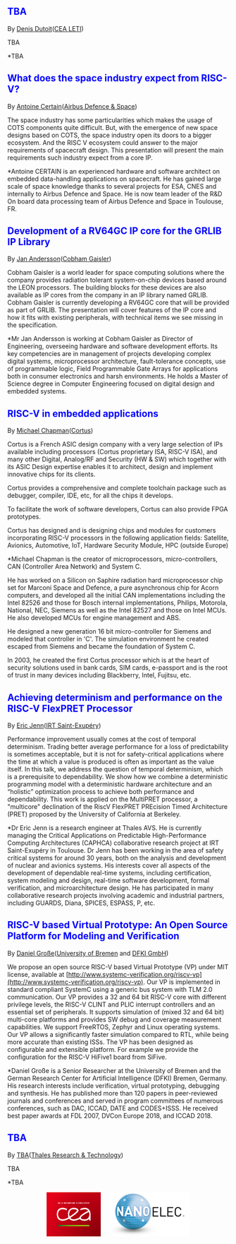 <style>
H2 { color: blue}
</style>

##  TBA

By [Denis Dutoit]()([CEA LETI](https://www.leti-cea.com))

TBA

*TBA

## What does the space industry expect from RISC-V?

By [Antoine Certain]()([Airbus Defence & Space]())

The space industry has some particularities which makes the usage of COTS
components quite difficult. But, with the emergence of new space designs based
on COTS, the space industry open its doors to a bigger ecosystem. And the RISC V
ecosystem could answer to the major requirements of spacecraft design. This
presentation will present the main requirements such industry expect from a
core IP.

*Antoine CERTAIN is an experienced hardware and software architect on embedded
 data-handling applications on spacecraft. He has gained large scale of space
 knowledge thanks to several projects for ESA, CNES and internally to Airbus
 Defence and Space. He is now team leader of the R&D On board data processing
 team of Airbus Defence and Space in Toulouse, FR.

## Development of a RV64GC IP core for the GRLIB IP Library

By [Jan Andersson]()([Cobham Gaisler](https://www.gaisler.com))

Cobham Gaisler is a world leader for space computing solutions where the company
provides radiation tolerant system-on-chip devices based around the LEON
processors. The building blocks for these devices are also available as IP cores
from the company in an IP library named GRLIB. Cobham Gaisler is currently
developing a RV64GC core that will be provided as part of GRLIB. The
presentation will cover features of the IP core and how it fits with existing
peripherals, with technical items we see missing in the specification.

*Mr Jan Andersson is working at Cobham Gaisler as Director of Engineering,
overseeing hardware and software development efforts. Its key competencies are
in management of projects developing complex digital systems, microprocessor
architecture, fault-tolerance concepts, use of programmable logic, Field
Programmable Gate Arrays for applications both in consumer electronics and harsh
environments. He holds a Master of Science degree in Computer Engineering
focused on digital design and embedded systems.

## RISC-V in embedded applications

By [Michael Chapman](https://www.linkedin.com/michael-chapman-at-cortus)([Cortus](https://www.cortus.com))

Cortus is a French ASIC design company with a very large selection of IPs
available including processors (Cortus proprietary ISA, RISC-V ISA), and many
other Digital, Analog/RF and Security (HW & SW) which together with its ASIC
Design expertise enables it to architect, design and implement innovative chips
for its clients.

Cortus provides a comprehensive and complete toolchain package such as debugger,
compiler, IDE, etc, for all the chips it develops.

To facilitate the work of software developers, Cortus can also provide FPGA
prototypes.

Cortus has designed and is designing chips and modules for customers
incorporating RISC-V processors in the following application fields: Satellite,
Avionics, Automotive, IoT, Hardware Security Module, HPC (outside Europe)

*Michael Chapman is the creator of microprocessors, micro-controllers, CAN
(Controller Area Network) and System C.

He has worked on a Silicon on Saphire radiation hard microprocessor chip set for
Marconi Space and Defence, a pure asynchronous chip for Acorn computers, and
developed all the initial CAN implementations including the Intel 82526 and
those for Bosch internal implementations, Philips, Motorola, National, NEC,
Siemens as well as the Intel 82527 and those on Intel MCUs. He also developed
MCUs for engine management and ABS.

He designed a new generation 16 bit micro-controller for Siemens and modeled
that controller in 'C'. The simulation environment he created escaped from
Siemens and became the foundation of System C.

In 2003, he created the first Cortus processor which is at the heart of security
solutions used in bank cards, SIM cards, e-passport and is the root of trust in
many devices including Blackberry, Intel, Fujitsu, etc.


## Achieving determinism and performance on the RISC-V FlexPRET Processor

By [Eric Jenn]()([IRT Saint-Exupéry](http://www.irt-saintexupery.com/))

Performance improvement usually comes at the cost of temporal determinism.
Trading better average performance for a loss of predictability is sometimes
acceptable, but it is not for safety-critical applications where the time at
which a value is produced is often as important as the value itself. In this
talk, we address the question of temporal determinism, which is a prerequisite
to dependability. We show how we combine a deterministic programming model with
a deterministic hardware architecture and an “holistic” optimization process to
achieve both performance and dependability. This work is applied on the
MultiPRET processor, a "multicore" declination of the RiscV FlexPRET PREcision
Timed Architecture (PRET) proposed by the University of California at Berkeley.

*Dr Eric Jenn is a research engineer at Thales AVS. He is currently managing the
 Critical Applications on Predictable High-Performance Computing Architectures
 (CAPHCA) collaborative research project at IRT Saint-Exupéry in Toulouse. Dr
 Jenn has been working in the area of safety critical systems for around 30
 years, both on the analysis and development of nuclear and avionics systems. His
 interests cover all aspects of the development of dependable real-time systems,
 including certification, system modeling and design, real-time software
 development, formal verification, and microarchitecture design. He has
 participated in many collaborative research projects involving academic and
 industrial partners, including GUARDS, Diana, SPICES, ESPASS, P, etc.

## RISC-V based Virtual Prototype: An Open Source Platform for Modeling and Verification

By [Daniel Große](http://www.informatik.uni-bremen.de/~grosse/)([University of
Bremen](https://www.uni-bremen.de) and  [DFKI GmbH](https://www.dfki.de/en/web/))

We propose an open source RISC-V based Virtual Prototype (VP) under MIT license,
available at
[http://www.systemc-verification.org/riscv-vp](http://www.systemc-verification.org/riscv-vp).
Our VP is implemented in standard compliant SystemC using a generic bus system
with TLM 2.0 communication. Our VP provides a 32 and 64 bit RISC-V core with
different privilege levels, the RISC-V CLINT and PLIC interrupt controllers and
an essential set of peripherals. It supports simulation of (mixed 32 and 64 bit)
multi-core platforms and provides SW debug and coverage measurement
capabilities. We support FreeRTOS, Zephyr and Linux operating systems. Our VP
allows a significantly faster simulation compared to RTL, while being more
accurate than existing ISSs. The VP has been designed as configurable and
extensible platform. For example we provide the configuration for the RISC-V
HiFive1 board from SiFive.

*Daniel Große is a Senior Researcher at the University of Bremen and the German
Research Center for Artificial Intelligence (DFKI) Bremen, Germany. His research
interests include verification, virtual prototyping, debugging and synthesis. He
has published more than 120 papers in peer-reviewed journals and conferences and
served in program committees of numerous conferences, such as DAC, ICCAD, DATE
and CODES+ISSS. He received best paper awards at FDL 2007, DVCon Europe 2018,
and ICCAD 2018.

## TBA

By [TBA]()([Thales Research & Technology](https://www.thalesgroup.com/en/global/innovation/research-and-technology))

TBA

*TBA


<p align="center">
<a href="http://www.cea-tech.fr"><img src="./media/logo_CEA.png" alt="Logo CEA" title="CEA" data-align="center" height="100"/></a>&nbsp;&nbsp;&nbsp;&nbsp;
<a href="http://www.irtnanoelec.fr/fr/"><img src="./media/IRT-nanoelec.png" alt="Logo IRT Nanoelec" title="IRT" data-align="center" height="100"/></a>
</p>
